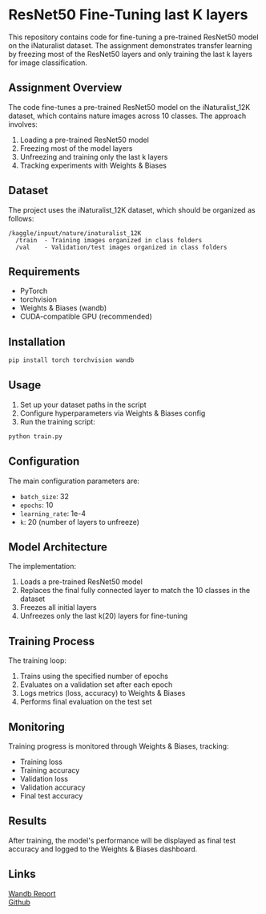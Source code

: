 # ResNet50 Fine-Tuning last K layers

This repository contains code for fine-tuning a pre-trained ResNet50 model on the iNaturalist dataset. The assignment demonstrates transfer learning by freezing most of the ResNet50 layers and only training the last k layers for image classification.

## Assignment Overview

The code fine-tunes a pre-trained ResNet50 model on the iNaturalist_12K dataset, which contains nature images across 10 classes. The approach involves:

1. Loading a pre-trained ResNet50 model
2. Freezing most of the model layers
3. Unfreezing and training only the last k layers
4. Tracking experiments with Weights & Biases

## Dataset

The project uses the iNaturalist_12K dataset, which should be organized as follows:
```
/kaggle/inpuut/nature/inaturalist_12K
  /train  - Training images organized in class folders
  /val    - Validation/test images organized in class folders
```

## Requirements

- PyTorch
- torchvision
- Weights & Biases (wandb)
- CUDA-compatible GPU (recommended)

## Installation

```bash
pip install torch torchvision wandb
```

## Usage

1. Set up your dataset paths in the script
2. Configure hyperparameters via Weights & Biases config
3. Run the training script:

```bash
python train.py
```

## Configuration

The main configuration parameters are:
- `batch_size`: 32
- `epochs`: 10
- `learning_rate`: 1e-4
- `k`: 20 (number of layers to unfreeze)


## Model Architecture

The implementation:
1. Loads a pre-trained ResNet50 model
2. Replaces the final fully connected layer to match the 10 classes in the dataset
3. Freezes all initial layers
4. Unfreezes only the last k(20) layers for fine-tuning

## Training Process

The training loop:
1. Trains using the specified number of epochs
2. Evaluates on a validation set after each epoch
3. Logs metrics (loss, accuracy) to Weights & Biases
4. Performs final evaluation on the test set

## Monitoring

Training progress is monitored through Weights & Biases, tracking:
- Training loss
- Training accuracy
- Validation loss
- Validation accuracy
- Final test accuracy

## Results

After training, the model's performance will be displayed as final test accuracy and logged to the Weights & Biases dashboard.


## Links
[Wandb Report](https://api.wandb.ai/links/da24m015-iitm/4rain58f)  
[Github](https://github.com/Rajnishmaurya/da6401_assignment2/tree/main/partB)